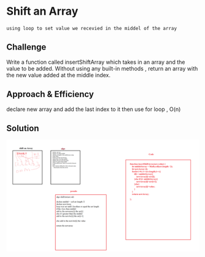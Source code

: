 # Shift an Array
    using loop to set value we recevied in the middel of the array

## Challenge

   Write a function called insertShiftArray which takes in an array and the value to be added. Without using any  built-in methods , return an array with the new value added at the middle index.

## Approach & Efficiency

declare new array and add the last index to it then use for loop , O(n)


## Solution

![whiteBoardShift](https://github.com/MohdAzzam/data-structures-and-algorithms-401/blob/arrayShift/javascript/assets/arrayShift.png)

